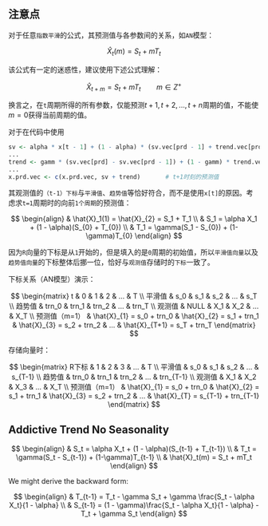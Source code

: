 ## 注意点

对于任意`指数平滑`的公式，其预测值与各参数间的关系，如`AN`模型：

$$
\hat{X}_t(m) = S_t + mT_t
$$

该公式有一定的迷惑性，建议使用下述公式理解：

$$
\hat{X}_{t+m} = S_t + mT_t ~~~~~~~~ m \in Z^+
$$

换言之，在`t`周期所得的所有参数，仅能预测$t+1, t+2, ..., t+n$周期的值，不能使$m=0$获得当前周期的值。

对于在代码中使用
``` R
sv <- alpha * x[t - 1] + (1 - alpha) * (sv.vec[prd - 1] + trend.vec[prd - 1])    # 求t时刻一阶平滑值（AN模型）
...
trend <- gamm * (sv.vec[prd] - sv.vec[prd - 1]) + (1 - gamm) * trend.vec[prd - 1]   # t时刻的趋势
...
x.prd.vec <- c(x.prd.vec, sv + trend)       # t+1时刻的预测值
```
其观测值的`（t-1）下标`与`平滑值`、`趋势值`等恰好符合，而不是使用`x[t]`的原因。考虑求`t=1`周期时的向前`1个周期`的预测值：

$$
\begin{align}
& \hat{X}_1(1) = \hat{X}_{2} = S_1 + T_1 \\
& S_1 = \alpha X_1 + (1 - \alpha)(S_{0} + T_{0}) \\
& T_1 = \gamma(S_1 - S_{0}) + (1-\gamma)T_{0}
\end{align}
$$

因为`R`向量的下标是从`1`开始的，但是填入的是`0`周期的初始值，所以`平滑值向量`以及`趋势值向量`的下标整体后挪一位，恰好与`观测值`存储时的`下标`一致了。

下标关系（AN模型）演示：

$$
\begin{matrix}
t & 0 & 1 & 2 & ... & T \\
平滑值 & s_0 & s_1 & s_2 & ... & s_T \\
趋势值 & trn_0 & trn_1 & trn_2 & ... & trn_T \\
观测值 & NULL & X_1 & X_2 & ... & X_T \\
预测值（m=1） &  \hat{X}_{1} = s_0 + trn_0 & \hat{X}_{2} = s_1 + trn_1 & \hat{X}_{3} = s_2 + trn_2 & ... & \hat{X}_{T+1} = s_T + trn_T
\end{matrix}
$$

存储向量时：

$$
\begin{matrix}
R下标 & 1 & 2 & 3 & ... & T \\
平滑值 & s_0 & s_1 & s_2 & ... & s_{T-1} \\
趋势值 & trn_0 & trn_1 & trn_2 & ... & trn_{T-1} \\
观测值 & X_1 & X_2 & X_3 & ... & X_T \\
预测值（m=1） &  \hat{X}_{1} = s_0 + trn_0 & \hat{X}_{2} = s_1 + trn_1 & \hat{X}_{3} = s_2 + trn_2 & ... & \hat{X}_{T} = s_{T-1} + trn_{T-1}
\end{matrix}
$$

## Addictive Trend No Seasonality

$$
\begin{align}
& S_t = \alpha X_t + (1 - \alpha)(S_{t-1} + T_{t-1}) \\
& T_t = \gamma(S_t - S_{t-1}) + (1-\gamma)T_{t-1} \\
& \hat{X}_t(m) = S_t + mT_t
\end{align}
$$

We might derive the backward form:

$$
\begin{align}
& T_{t-1} = T_t - \gamma S_t + \gamma \frac{S_t - \alpha X_t}{1 - \alpha} \\
& S_{t-1} = (1 - \gamma)\frac{S_t - \alpha X_t}{1 - \alpha} - T_t + \gamma S_t
\end{align}
$$